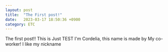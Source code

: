 ```yaml
---
layout: post
title:  "The First post!"
date:   2023-03-17 18:50:36 +0900
category: ETC
---
```


The first post!! 
This is Just TEST 
I'm Cordelia, this name is made by My co-worker! 
I like my nickname
